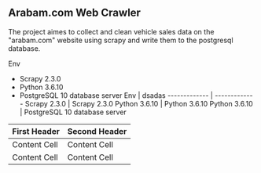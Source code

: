 ## Arabam.com Web Crawler
The project aimes to collect and clean vehicle sales data on the "arabam.com" website using scrapy and write them to the postgresql database.

Env
* Scrapy 2.3.0
* Python 3.6.10
* PostgreSQL 10 database server
Env           | dsadas
------------- | -------------
Scrapy 2.3.0  | Scrapy 2.3.0 
Python 3.6.10 | Python 3.6.10
Python 3.6.10 | PostgreSQL 10 database server


First Header  | Second Header
------------- | -------------
Content Cell  | Content Cell
Content Cell  | Content Cell
